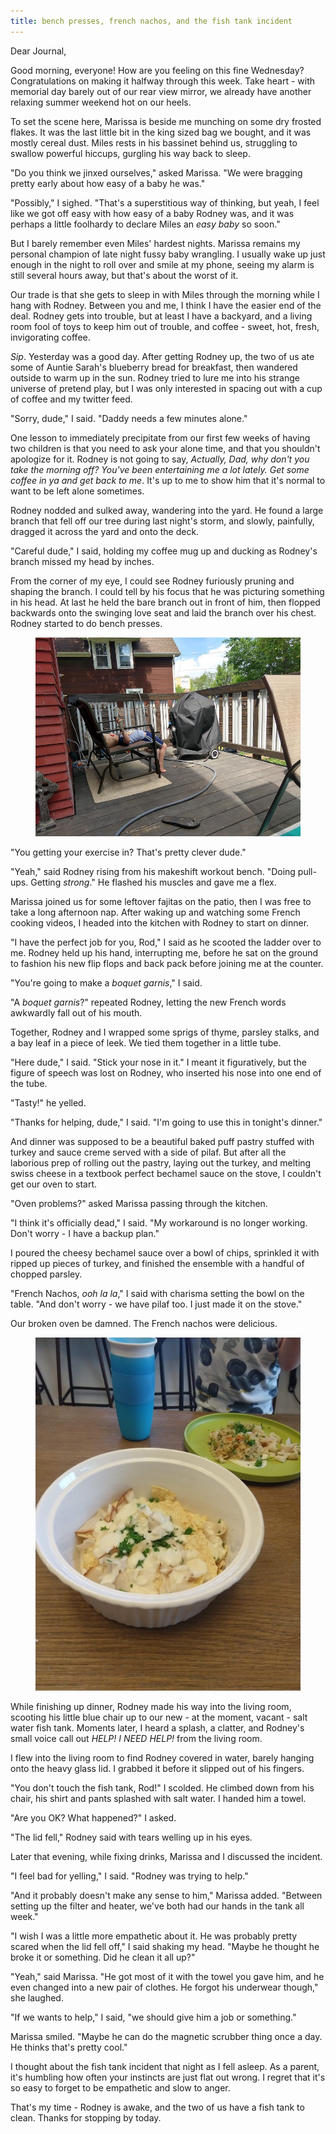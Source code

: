 ```yaml
---
title: bench presses, french nachos, and the fish tank incident
---
```


Dear Journal,

Good morning, everyone!  How are you feeling on this fine Wednesday?
Congratulations on making it halfway through this week.  Take heart -
with memorial day barely out of our rear view mirror, we already have
another relaxing summer weekend hot on our heels.

To set the scene here, Marissa is beside me munching on some dry
frosted flakes.  It was the last little bit in the king sized bag we
bought, and it was mostly cereal dust.  Miles rests in his bassinet
behind us, struggling to swallow powerful hiccups, gurgling his way
back to sleep.

"Do you think we jinxed ourselves," asked Marissa.  "We were bragging
pretty early about how easy of a baby he was."

"Possibly," I sighed.  "That's a superstitious way of thinking, but
yeah, I feel like we got off easy with how easy of a baby Rodney was,
and it was perhaps a little foolhardy to declare Miles an _easy baby_
so soon."

But I barely remember even Miles' hardest nights.  Marissa remains my
personal champion of late night fussy baby wrangling.  I usually wake
up just enough in the night to roll over and smile at my phone, seeing
my alarm is still several hours away, but that's about the worst of
it.

Our trade is that she gets to sleep in with Miles through the morning
while I hang with Rodney.  Between you and me, I think I have the
easier end of the deal.  Rodney gets into trouble, but at least I have
a backyard, and a living room fool of toys to keep him out of trouble,
and coffee - sweet, hot, fresh, invigorating coffee.

_Sip_.  Yesterday was a good day.  After getting Rodney up, the two of
us ate some of Auntie Sarah's blueberry bread for breakfast, then
wandered outside to warm up in the sun.  Rodney tried to lure me into
his strange universe of pretend play, but I was only interested in
spacing out with a cup of coffee and my twitter feed.

"Sorry, dude," I said.  "Daddy needs a few minutes alone."

One lesson to immediately precipitate from our first few weeks of
having two children is that you need to ask your alone time, and that
you shouldn't apologize for it.  Rodney is not going to say,
_Actually, Dad, why don't you take the morning off?  You've been
entertaining me a lot lately.  Get some coffee in ya and get back to
me_.  It's up to me to show him that it's normal to want to be left
alone sometimes.

Rodney nodded and sulked away, wandering into the yard.  He found a
large branch that fell off our tree during last night's storm, and
slowly, painfully, dragged it across the yard and onto the deck.

"Careful dude," I said, holding my coffee mug up and ducking as
Rodney's branch missed my head by inches.

From the corner of my eye, I could see Rodney furiously pruning and
shaping the branch.  I could tell by his focus that he was picturing
something in his head.  At last he held the bare branch out in front
of him, then flopped backwards onto the swinging love seat and laid
the branch over his chest.  Rodney started to do bench presses.

<figure>
  <a href="/images/benchpress.jpg">
    <img alt="benchpress" src="/images/benchpress.jpg"/>
  </a>
</figure>

"You getting your exercise in?  That's pretty clever dude."

"Yeah," said Rodney rising from his makeshift workout bench.  "Doing
pull-ups.  Getting _strong_."  He flashed his muscles and gave me a
flex.

Marissa joined us for some leftover fajitas on the patio, then I was
free to take a long afternoon nap.  After waking up and watching some
French cooking videos, I headed into the kitchen with Rodney to start
on dinner.

"I have the perfect job for you, Rod," I said as he scooted the ladder
over to me.  Rodney held up his hand, interrupting me, before he sat
on the ground to fashion his new flip flops and back pack before
joining me at the counter.

"You're going to make a _boquet garnis_," I said.

"A _boquet garnis_?" repeated Rodney, letting the new French words
awkwardly fall out of his mouth.

Together, Rodney and I wrapped some sprigs of thyme, parsley stalks,
and a bay leaf in a piece of leek.  We tied them together in a little
tube.

"Here dude," I said.  "Stick your nose in it."  I meant it
figuratively, but the figure of speech was lost on Rodney, who
inserted his nose into one end of the tube.

"Tasty!" he yelled.

"Thanks for helping, dude," I said.  "I'm going to use this in
tonight's dinner."

And dinner was supposed to be a beautiful baked puff pastry stuffed
with turkey and sauce creme served with a side of pilaf.  But after
all the laborious prep of rolling out the pastry, laying out the
turkey, and melting swiss cheese in a textbook perfect bechamel sauce
on the stove, I couldn't get our oven to start.

"Oven problems?" asked Marissa passing through the kitchen.

"I think it's officially dead," I said.  "My workaround is no longer
working.  Don't worry - I have a backup plan."

I poured the cheesy bechamel sauce over a bowl of chips, sprinkled it
with ripped up pieces of turkey, and finished the ensemble with a
handful of chopped parsley.

"French Nachos, _ooh la la_," I said with charisma setting the bowl on
the table.  "And don't worry - we have pilaf too.  I just made it on
the stove."

Our broken oven be damned.  The French nachos were delicious.

<figure>
  <a href="/images/french-nachos.jpg">
    <img alt="french nachos" src="/images/french-nachos.jpg"/>
  </a>
</figure>

While finishing up dinner, Rodney made his way into the living room,
scooting his little blue chair up to our new - at the moment, vacant -
salt water fish tank.  Moments later, I heard a splash, a clatter, and
Rodney's small voice call out _HELP!  I NEED HELP!_ from the living
room.

I flew into the living room to find Rodney covered in water, barely
hanging onto the heavy glass lid.  I grabbed it before it slipped out
of his fingers.

"You don't touch the fish tank, Rod!" I scolded.  He climbed down from
his chair, his shirt and pants splashed with salt water.  I handed him
a towel.

"Are you OK?  What happened?" I asked.

"The lid fell," Rodney said with tears welling up in his eyes.

Later that evening, while fixing drinks, Marissa and I discussed the
incident.

"I feel bad for yelling," I said.  "Rodney was trying to help."

"And it probably doesn't make any sense to him," Marissa added.
"Between setting up the filter and heater, we've both had our hands in
the tank all week."

"I wish I was a little more empathetic about it.  He was probably
pretty scared when the lid fell off," I said shaking my head.  "Maybe
he thought he broke it or something.  Did he clean it all up?"

"Yeah," said Marissa.  "He got most of it with the towel you gave him,
and he even changed into a new pair of clothes.  He forgot his
underwear though," she laughed.

"If we wants to help," I said, "we should give him a job or
something."

Marissa smiled.  "Maybe he can do the magnetic scrubber thing once a
day.  He thinks that's pretty cool."

I thought about the fish tank incident that night as I fell asleep.
As a parent, it's humbling how often your instincts are just flat out
wrong.  I regret that it's so easy to forget to be empathetic and slow
to anger.

That's my time - Rodney is awake, and the two of us have a fish tank
to clean.  Thanks for stopping by today.

